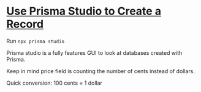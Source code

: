 # [Use Prisma Studio to Create a Record](https://egghead.io/lessons/prisma-use-prisma-studio-to-create-a-record)

<TimeStamp start="0:16" end="0:20">

Run `npx prisma studio`

</TimeStamp>

<TimeStamp start="0:22" end="0:27">

Prisma studio is a fully features GUI to look at databases created with Prisma.


</TimeStamp>
<TimeStamp start="0:47" end="0:30">

Keep in mind price field is counting the number of cents instead of dollars. 

Quick conversion: 100 cents = 1 dollar

</TimeStamp>
